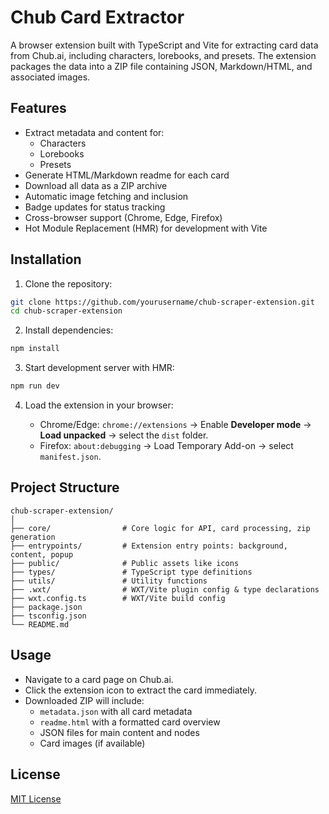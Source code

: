 # Chub Card Extractor

A browser extension built with TypeScript and Vite for extracting card data from Chub.ai, including characters, lorebooks, and presets. The extension packages the data into a ZIP file containing JSON, Markdown/HTML, and associated images.

## Features

- Extract metadata and content for:
  - Characters
  - Lorebooks
  - Presets
- Generate HTML/Markdown readme for each card
- Download all data as a ZIP archive
- Automatic image fetching and inclusion
- Badge updates for status tracking
- Cross-browser support (Chrome, Edge, Firefox)
- Hot Module Replacement (HMR) for development with Vite

## Installation

1. Clone the repository:

```bash
git clone https://github.com/yourusername/chub-scraper-extension.git
cd chub-scraper-extension
````

2. Install dependencies:

```bash
npm install
```

3. Start development server with HMR:

```bash
npm run dev
```

4. Load the extension in your browser:

   - Chrome/Edge: `chrome://extensions` → Enable **Developer mode** → **Load unpacked** → select the `dist` folder.
   - Firefox: `about:debugging` → Load Temporary Add-on → select `manifest.json`.

## Project Structure

```
chub-scraper-extension/
│
├── core/                # Core logic for API, card processing, zip generation
├── entrypoints/         # Extension entry points: background, content, popup
├── public/              # Public assets like icons
├── types/               # TypeScript type definitions
├── utils/               # Utility functions
├── .wxt/                # WXT/Vite plugin config & type declarations
├── wxt.config.ts        # WXT/Vite build config
├── package.json
├── tsconfig.json
└── README.md
```

## Usage

- Navigate to a card page on Chub.ai.
- Click the extension icon to extract the card immediately.
- Downloaded ZIP will include:
  - `metadata.json` with all card metadata
  - `readme.html` with a formatted card overview
  - JSON files for main content and nodes
  - Card images (if available)

## License

[MIT License](LICENSE)
